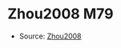 <a name="material" />

# Zhou2008 M79
<script type="application/ld+json">
  {
    "@context": "https://schema.org/",
    "@type": "ChemicalSubstance",
    "http://purl.org/dc/terms/conformsTo":
      {
        "@type": "CreativeWork",
        "@id": "https://bioschemas.org/profiles/ChemicalSubstance/0.4-RELEASE/"
      },
    "@id": "https://egonw.github.io/nanowiki/nanowiki291.html#material",
    "name": "Zhou2008 M79",
    "sameAs": "http://127.0.0.1/mediawiki/index.php/Special:URIResolver/Zhou2008_M79"
  }
</script>


* Source: [Zhou2008](Zhou2008.md)
